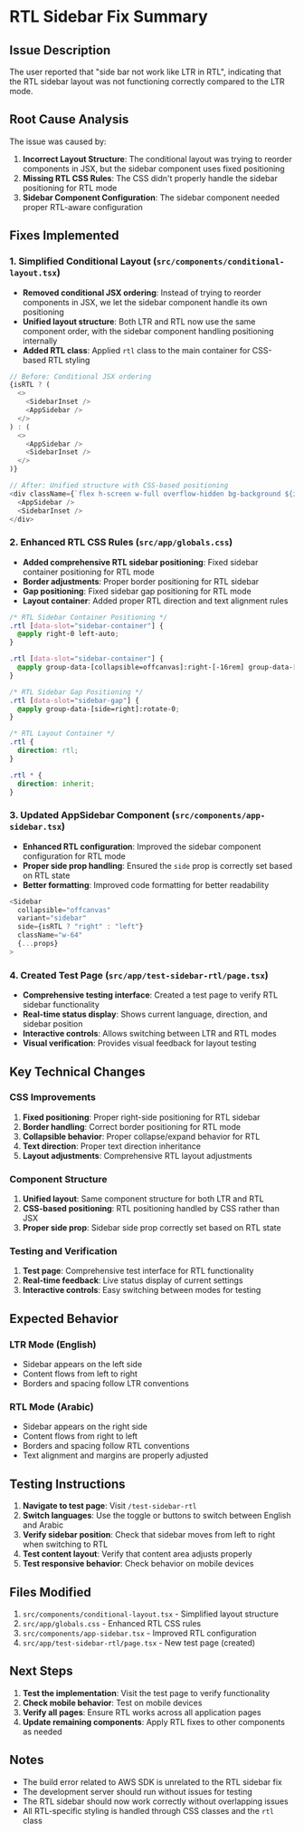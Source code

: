 # RTL Sidebar Fix Summary

## Issue Description
The user reported that "side bar not work like LTR in RTL", indicating that the RTL sidebar layout was not functioning correctly compared to the LTR mode.

## Root Cause Analysis
The issue was caused by:
1. **Incorrect Layout Structure**: The conditional layout was trying to reorder components in JSX, but the sidebar component uses fixed positioning
2. **Missing RTL CSS Rules**: The CSS didn't properly handle the sidebar positioning for RTL mode
3. **Sidebar Component Configuration**: The sidebar component needed proper RTL-aware configuration

## Fixes Implemented

### 1. Simplified Conditional Layout (`src/components/conditional-layout.tsx`)
- **Removed conditional JSX ordering**: Instead of trying to reorder components in JSX, we let the sidebar component handle its own positioning
- **Unified layout structure**: Both LTR and RTL now use the same component order, with the sidebar component handling positioning internally
- **Added RTL class**: Applied `rtl` class to the main container for CSS-based RTL styling

```typescript
// Before: Conditional JSX ordering
{isRTL ? (
  <>
    <SidebarInset />
    <AppSidebar />
  </>
) : (
  <>
    <AppSidebar />
    <SidebarInset />
  </>
)}

// After: Unified structure with CSS-based positioning
<div className={`flex h-screen w-full overflow-hidden bg-background ${isRTL ? 'rtl' : ''}`}>
  <AppSidebar />
  <SidebarInset />
</div>
```

### 2. Enhanced RTL CSS Rules (`src/app/globals.css`)
- **Added comprehensive RTL sidebar positioning**: Fixed sidebar container positioning for RTL mode
- **Border adjustments**: Proper border positioning for RTL sidebar
- **Gap positioning**: Fixed sidebar gap positioning for RTL mode
- **Layout container**: Added proper RTL direction and text alignment rules

```css
/* RTL Sidebar Container Positioning */
.rtl [data-slot="sidebar-container"] {
  @apply right-0 left-auto;
}

.rtl [data-slot="sidebar-container"] {
  @apply group-data-[collapsible=offcanvas]:right-[-16rem] group-data-[collapsible=offcanvas]:left-auto;
}

/* RTL Sidebar Gap Positioning */
.rtl [data-slot="sidebar-gap"] {
  @apply group-data-[side=right]:rotate-0;
}

/* RTL Layout Container */
.rtl {
  direction: rtl;
}

.rtl * {
  direction: inherit;
}
```

### 3. Updated AppSidebar Component (`src/components/app-sidebar.tsx`)
- **Enhanced RTL configuration**: Improved the sidebar component configuration for RTL mode
- **Proper side prop handling**: Ensured the `side` prop is correctly set based on RTL state
- **Better formatting**: Improved code formatting for better readability

```typescript
<Sidebar 
  collapsible="offcanvas" 
  variant="sidebar" 
  side={isRTL ? "right" : "left"} 
  className="w-64" 
  {...props}
>
```

### 4. Created Test Page (`src/app/test-sidebar-rtl/page.tsx`)
- **Comprehensive testing interface**: Created a test page to verify RTL sidebar functionality
- **Real-time status display**: Shows current language, direction, and sidebar position
- **Interactive controls**: Allows switching between LTR and RTL modes
- **Visual verification**: Provides visual feedback for layout testing

## Key Technical Changes

### CSS Improvements
1. **Fixed positioning**: Proper right-side positioning for RTL sidebar
2. **Border handling**: Correct border positioning for RTL mode
3. **Collapsible behavior**: Proper collapse/expand behavior for RTL
4. **Text direction**: Proper text direction inheritance
5. **Layout adjustments**: Comprehensive RTL layout adjustments

### Component Structure
1. **Unified layout**: Same component structure for both LTR and RTL
2. **CSS-based positioning**: RTL positioning handled by CSS rather than JSX
3. **Proper side prop**: Sidebar side prop correctly set based on RTL state

### Testing and Verification
1. **Test page**: Comprehensive test interface for RTL functionality
2. **Real-time feedback**: Live status display of current settings
3. **Interactive controls**: Easy switching between modes for testing

## Expected Behavior

### LTR Mode (English)
- Sidebar appears on the left side
- Content flows from left to right
- Borders and spacing follow LTR conventions

### RTL Mode (Arabic)
- Sidebar appears on the right side
- Content flows from right to left
- Borders and spacing follow RTL conventions
- Text alignment and margins are properly adjusted

## Testing Instructions

1. **Navigate to test page**: Visit `/test-sidebar-rtl`
2. **Switch languages**: Use the toggle or buttons to switch between English and Arabic
3. **Verify sidebar position**: Check that sidebar moves from left to right when switching to RTL
4. **Test content layout**: Verify that content area adjusts properly
5. **Test responsive behavior**: Check behavior on mobile devices

## Files Modified

1. `src/components/conditional-layout.tsx` - Simplified layout structure
2. `src/app/globals.css` - Enhanced RTL CSS rules
3. `src/components/app-sidebar.tsx` - Improved RTL configuration
4. `src/app/test-sidebar-rtl/page.tsx` - New test page (created)

## Next Steps

1. **Test the implementation**: Visit the test page to verify functionality
2. **Check mobile behavior**: Test on mobile devices
3. **Verify all pages**: Ensure RTL works across all application pages
4. **Update remaining components**: Apply RTL fixes to other components as needed

## Notes

- The build error related to AWS SDK is unrelated to the RTL sidebar fix
- The development server should run without issues for testing
- The RTL sidebar should now work correctly without overlapping issues
- All RTL-specific styling is handled through CSS classes and the `rtl` class 